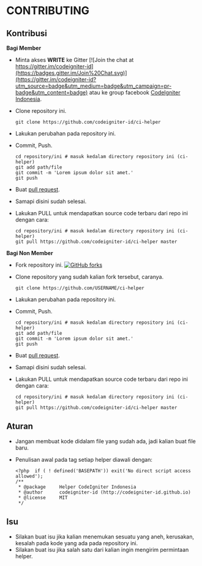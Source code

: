 CONTRIBUTING
==================

## Kontribusi

__Bagi Member__

- Minta akses __WRITE__ ke Gitter [![Join the chat at https://gitter.im/codeigniter-id](https://badges.gitter.im/Join%20Chat.svg)](https://gitter.im/codeigniter-id?utm_source=badge&utm_medium=badge&utm_campaign=pr-badge&utm_content=badge) atau ke group facebook [CodeIgniter Indonesia](https://www.facebook.com/groups/codeigniter.id/?ref=bookmarks).
- Clone repository ini.

    ```
    git clone https://github.com/codeigniter-id/ci-helper
    ```

- Lakukan perubahan pada repository ini.
- Commit, Push.

    ```
    cd repository/ini # masuk kedalam directory repository ini (ci-helper)
    git add path/file
    git commit -m 'Lorem ipsum dolor sit amet.'
    git push
    ```

- Buat [pull request](https://help.github.com/articles/using-pull-requests/).
- Samapi disini sudah selesai.
- Lakukan PULL untuk mendapatkan source code terbaru dari repo ini dengan cara:

    ```
    cd repository/ini # masuk kedalam directory repository ini (ci-helper)
    git pull https://github.com/codeigniter-id/ci-helper master
    ```

__Bagi Non Member__

- Fork repository ini. [![GitHub forks](https://img.shields.io/github/forks/codeigniter-id/ci-helper.svg?style=social&label=Fork)]()
- Clone repository yang sudah kalian fork tersebut, caranya.
    ```
    git clone https://github.com/USERNAME/ci-helper
    ```

- Lakukan perubahan pada repository ini.
- Commit, Push.

    ```
    cd repository/ini # masuk kedalam directory repository ini (ci-helper)
    git add path/file
    git commit -m 'Lorem ipsum dolor sit amet.'
    git push
    ```

- Buat [pull request](https://help.github.com/articles/using-pull-requests/).
- Samapi disini sudah selesai.
- Lakukan PULL untuk mendapatkan source code terbaru dari repo ini dengan cara:

    ```
    cd repository/ini # masuk kedalam directory repository ini (ci-helper)
    git pull https://github.com/codeigniter-id/ci-helper master
    ```

## Aturan

- Jangan membuat kode didalam file yang sudah ada, jadi kalian buat file baru.
- Penulisan awal pada tag setiap helper diawali dengan:

    ```
    <?php  if ( ! defined('BASEPATH')) exit('No direct script access allowed');
    /**
     * @package     Helper CodeIgniter Indonesia
     * @author      codeigniter-id (http://codeigniter-id.github.io)
     * @license     MIT
     */
    ```

## Isu

- Silakan buat isu jika kalian menemukan sesuatu yang aneh, kerusakan, kesalah pada kode yang ada pada repository ini.
- Silakan buat isu jika salah satu dari kalian ingin mengirim permintaan helper.